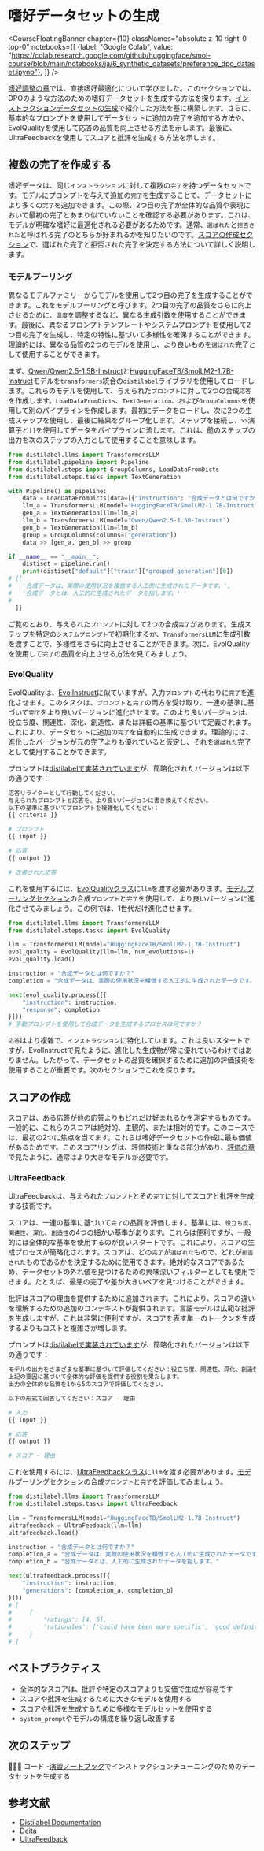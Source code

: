 # 嗜好データセットの生成

<CourseFloatingBanner chapter={10}
  classNames="absolute z-10 right-0 top-0"
  notebooks={[
    {label: "Google Colab", value: "https://colab.research.google.com/github/huggingface/smol-course/blob/main/notebooks/ja/6_synthetic_datasets/preference_dpo_dataset.ipynb"},
]} />
    
[嗜好調整の章](../2_preference_alignment/README.md)では、直接嗜好最適化について学びました。このセクションでは、DPOのような方法のための嗜好データセットを生成する方法を探ります。[インストラクションデータセットの生成](./instruction_datasets.md)で紹介した方法を基に構築します。さらに、基本的なプロンプトを使用してデータセットに追加の完了を追加する方法や、EvolQualityを使用して応答の品質を向上させる方法を示します。最後に、UltraFeedbackを使用してスコアと批評を生成する方法を示します。

## 複数の完了を作成する

嗜好データは、同じ`インストラクション`に対して複数の`完了`を持つデータセットです。モデルにプロンプトを与えて追加の`完了`を生成することで、データセットにより多くの`完了`を追加できます。この際、2つ目の完了が全体的な品質や表現において最初の完了とあまり似ていないことを確認する必要があります。これは、モデルが明確な嗜好に最適化される必要があるためです。通常、`選ばれた`と`拒否された`と呼ばれる完了のどちらが好まれるかを知りたいのです。[スコアの作成セクション](#creating-scores)で、選ばれた完了と拒否された完了を決定する方法について詳しく説明します。

### モデルプーリング

異なるモデルファミリーからモデルを使用して2つ目の完了を生成することができます。これをモデルプーリングと呼びます。2つ目の完了の品質をさらに向上させるために、`温度`を調整するなど、異なる生成引数を使用することができます。最後に、異なるプロンプトテンプレートやシステムプロンプトを使用して2つ目の完了を生成し、特定の特性に基づいて多様性を確保することができます。理論的には、異なる品質の2つのモデルを使用し、より良いものを`選ばれた`完了として使用することができます。

まず、[Qwen/Qwen2.5-1.5B-Instruct](https://huggingface.co/Qwen/Qwen2.5-1.5B-Instruct)と[HuggingFaceTB/SmolLM2-1.7B-Instruct](https://huggingface.co/HuggingFaceTB/SmolLM2-1.7B-Instruct)モデルを`transformers`統合の`distilabel`ライブラリを使用してロードします。これらのモデルを使用して、与えられた`プロンプト`に対して2つの合成`応答`を作成します。`LoadDataFromDicts`、`TextGeneration`、および`GroupColumns`を使用して別のパイプラインを作成します。最初にデータをロードし、次に2つの生成ステップを使用し、最後に結果をグループ化します。ステップを接続し、`>>`演算子と`[]`を使用してデータをパイプラインに流します。これは、前のステップの出力を次のステップの入力として使用することを意味します。

```python
from distilabel.llms import TransformersLLM
from distilabel.pipeline import Pipeline
from distilabel.steps import GroupColumns, LoadDataFromDicts
from distilabel.steps.tasks import TextGeneration

with Pipeline() as pipeline:
    data = LoadDataFromDicts(data=[{"instruction": "合成データとは何ですか？"}])
    llm_a = TransformersLLM(model="HuggingFaceTB/SmolLM2-1.7B-Instruct")
    gen_a = TextGeneration(llm=llm_a)
    llm_b = TransformersLLM(model="Qwen/Qwen2.5-1.5B-Instruct")
    gen_b = TextGeneration(llm=llm_b)
    group = GroupColumns(columns=["generation"])
    data >> [gen_a, gen_b] >> group

if __name__ == "__main__":
    distiset = pipeline.run()
    print(distiset["default"]["train"]["grouped_generation"][0])
# {[
#   '合成データは、実際の使用状況を模倣する人工的に生成されたデータです。',
#   '合成データとは、人工的に生成されたデータを指します。'
# 
  ]}
```

ご覧のとおり、与えられた`プロンプト`に対して2つの合成`完了`があります。生成ステップを特定の`システムプロンプト`で初期化するか、`TransformersLLM`に生成引数を渡すことで、多様性をさらに向上させることができます。次に、EvolQualityを使用して`完了`の品質を向上させる方法を見てみましょう。

### EvolQuality

EvolQualityは、[EvolInstruct](./instruction_datasets.md#evolinstruct)に似ていますが、入力`プロンプト`の代わりに`完了`を進化させます。このタスクは、`プロンプト`と`完了`の両方を受け取り、一連の基準に基づいて`完了`をより良いバージョンに進化させます。このより良いバージョンは、役立ち度、関連性、深化、創造性、または詳細の基準に基づいて定義されます。これにより、データセットに追加の`完了`を自動的に生成できます。理論的には、進化したバージョンが元の完了よりも優れていると仮定し、それを`選ばれた`完了として使用することができます。

プロンプトは[distilabelで実装されています](https://github.com/argilla-io/distilabel/tree/main/src/distilabel/steps/tasks/evol_quality)が、簡略化されたバージョンは以下の通りです：

```bash
応答リライターとして行動してください。
与えられたプロンプトと応答を、より良いバージョンに書き換えてください。
以下の基準に基づいてプロンプトを複雑化してください：
{{ criteria }}

# プロンプト
{{ input }}

# 応答
{{ output }}

# 改善された応答
```

これを使用するには、[EvolQualityクラス](https://distilabel.argilla.io/dev/components-gallery/tasks/evolquality/)に`llm`を渡す必要があります。[モデルプーリングセクション](#model-pooling)の合成`プロンプト`と`完了`を使用して、より良いバージョンに進化させてみましょう。この例では、1世代だけ進化させます。

```python
from distilabel.llms import TransformersLLM
from distilabel.steps.tasks import EvolQuality

llm = TransformersLLM(model="HuggingFaceTB/SmolLM2-1.7B-Instruct")
evol_quality = EvolQuality(llm=llm, num_evolutions=1)
evol_quality.load()

instruction = "合成データとは何ですか？"
completion = "合成データは、実際の使用状況を模倣する人工的に生成されたデータです。"

next(evol_quality.process([{
    "instruction": instruction,
    "response": completion
}]))
# 手動プロンプトを使用して合成データを生成するプロセスは何ですか？
```

`応答`はより複雑で、`インストラクション`に特化しています。これは良いスタートですが、EvolInstructで見たように、進化した生成物が常に優れているわけではありません。したがって、データセットの品質を確保するために追加の評価技術を使用することが重要です。次のセクションでこれを探ります。

## スコアの作成

スコアは、ある応答が他の応答よりもどれだけ好まれるかを測定するものです。一般的に、これらのスコアは絶対的、主観的、または相対的です。このコースでは、最初の2つに焦点を当てます。これらは嗜好データセットの作成に最も価値があるためです。このスコアリングは、評価技術と重なる部分があり、[評価の章](../3_evaluation/README.md)で見たように、通常はより大きなモデルが必要です。

### UltraFeedback

UltraFeedbackは、与えられた`プロンプト`とその`完了`に対してスコアと批評を生成する技術です。

スコアは、一連の基準に基づいて`完了`の品質を評価します。基準には、`役立ち度`、`関連性`、`深化`、`創造性`の4つの細かい基準があります。これらは便利ですが、一般的には全体的な基準を使用するのが良いスタートです。これにより、スコアの生成プロセスが簡略化されます。スコアは、どの`完了`が`選ばれた`もので、どれが`拒否された`ものであるかを決定するために使用できます。絶対的なスコアであるため、データセットの外れ値を見つけるための興味深いフィルターとしても使用できます。たとえば、最悪の完了や差が大きいペアを見つけることができます。

批評はスコアの理由を提供するために追加されます。これにより、スコアの違いを理解するための追加のコンテキストが提供されます。言語モデルは広範な批評を生成しますが、これは非常に便利ですが、スコアを表す単一のトークンを生成するよりもコストと複雑さが増します。

プロンプトは[distilabelで実装されています](https://github.com/argilla-io/distilabel/tree/main/src/distilabel/steps/tasks/templates/ultrafeedback)が、簡略化されたバージョンは以下の通りです：

```bash
モデルの出力をさまざまな基準に基づいて評価してください：役立ち度、関連性、深化、創造性
上記の要因に基づいて全体的な評価を提供する役割を果たします。
出力の全体的な品質を1から5のスコアで評価してください。

以下の形式で回答してください：スコア - 理由

# 入力
{{ input }}

# 応答
{{ output }}

# スコア - 理由
```

これを使用するには、[UltraFeedbackクラス](https://distilabel.argilla.io/dev/components-gallery/tasks/ultrafeedback/)に`llm`を渡す必要があります。[モデルプーリングセクション](#model-pooling)の合成`プロンプト`と`完了`を評価してみましょう。

```python
from distilabel.llms import TransformersLLM
from distilabel.steps.tasks import UltraFeedback

llm = TransformersLLM(model="HuggingFaceTB/SmolLM2-1.7B-Instruct")
ultrafeedback = UltraFeedback(llm=llm)
ultrafeedback.load()

instruction = "合成データとは何ですか？"
completion_a = "合成データは、実際の使用状況を模倣する人工的に生成されたデータです。"
completion_b = "合成データとは、人工的に生成されたデータを指します。"

next(ultrafeedback.process([{
    "instruction": instruction,
    "generations": [completion_a, completion_b]
}]))
# [
#     {
#         'ratings': [4, 5],
#         'rationales': ['could have been more specific', 'good definition'],
#     }
# ]
```

## ベストプラクティス

- 全体的なスコアは、批評や特定のスコアよりも安価で生成が容易です
- スコアや批評を生成するために大きなモデルを使用する
- スコアや批評を生成するために多様なモデルセットを使用する
- `system_prompt`やモデルの構成を繰り返し改善する

## 次のステップ

👨🏽‍💻 コード -[演習ノートブック](../../../notebooks/ja/6_synthetic_datasets/preference_dpo_dataset.ipynb)でインストラクションチューニングのためのデータセットを生成する

## 参考文献

- [Distilabel Documentation](https://distilabel.argilla.io/latest/)
- [Deita](https://arxiv.org/abs/2312.15685)
- [UltraFeedback](https://arxiv.org/abs/2310.01377)
